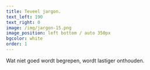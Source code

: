 ```yaml
---
title: Teveel jargon.
text_left: 190
text_right: 0
image: /img/jargon-15.png
image_position: left bottom / auto 350px
bgcolor: white
order: 1
---
```


Wat niet goed wordt begrepen, wordt lastiger onthouden.
